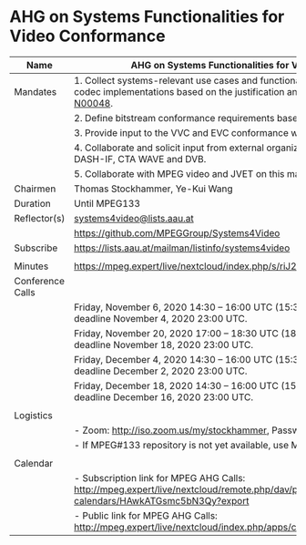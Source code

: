 # AHG on Systems Functionalities for Video Conformance
| Name         | AHG on Systems Functionalities for Video Conformance                                                                                                                          |
|--------------|-------------------------------------------------------------------------------------------------------------------------------------------------------------------------------|
| Mandates     | 1. Collect systems-relevant use cases and functionalities that need support in video codec implementations based on the justification and background in document WG3 [N00048](https://www.mpegstandards.org/wp-content/uploads/mpeg_meetings/132_OnLine/w19724.zip).  |
|              | 2. Define bitstream conformance requirements based on these functionalities                                                                                                   |
|              | 3. Provide input to the VVC and EVC conformance work                                                                                                                          |
|              | 4. Collaborate and solicit input from external organizations, in particular including DASH-IF, CTA WAVE and DVB.                                                              |
|              | 5. Collaborate with MPEG video and JVET on this matter                                                                                                                        |
| Chairmen     | Thomas Stockhammer, Ye-Kui Wang                                                                                                                                               |
| Duration     | Until MPEG133                                                                                                                                                                 |
| Reflector(s) | systems4video@lists.aau.at                                                                                                                                                    |
|              | https://github.com/MPEGGroup/Systems4Video                                                                                                                                    |
| Subscribe    | https://lists.aau.at/mailman/listinfo/systems4video                                                                                                                           |
|              |                                                                                                                                                                               |
| Minutes      | https://mpeg.expert/live/nextcloud/index.php/s/riJ2WykJtH3HEYa                                                                                                                 |
|Conference Calls      |                                                                                                                                                               |
|              | Friday, November 6, 2020 14:30 – 16:00 UTC (15:30 – 17:00 CET), submission deadline November 4, 2020 23:00 UTC.                                                    |
|              | Friday, November 20, 2020 17:00 – 18:30 UTC (18:00 – 19:40 CET), submission deadline November 18, 2020 23:00 UTC.                                                 |
|              | Friday, December 4, 2020 14:30 – 16:00 UTC (15:30 – 17:00 CET), submission deadline December 2, 2020 23:00 UTC.                                                   |
|              | Friday, December 18, 2020 14:30 – 16:00 UTC (15:30 – 17:00 CET), submission deadline December 16, 2020 23:00 UTC.                                                 |
|              |                                                                                                                                                                               |
| Logistics              |                                                                                                                                                                     |
|              | - Zoom: http://iso.zoom.us/my/stockhammer, Passwd the one from MPEG#132                                                                                                       |
|              | - If MPEG#133 repository is not yet available, use MPEG#132 repository.                                                                                                       |
|              |                                                                                                                                                                               |
| Calendar             |                                                                                                                                                                       |
|              | - Subscription link for MPEG AHG Calls: http://mpeg.expert/live/nextcloud/remote.php/dav/public-calendars/HAwkATGsmc5bN3Qy?export                                             |
|              | - Public link for MPEG AHG Calls: http://mpeg.expert/live/nextcloud/index.php/apps/calendar/p/HAwkATGsmc5bN3Qy                                                                |
